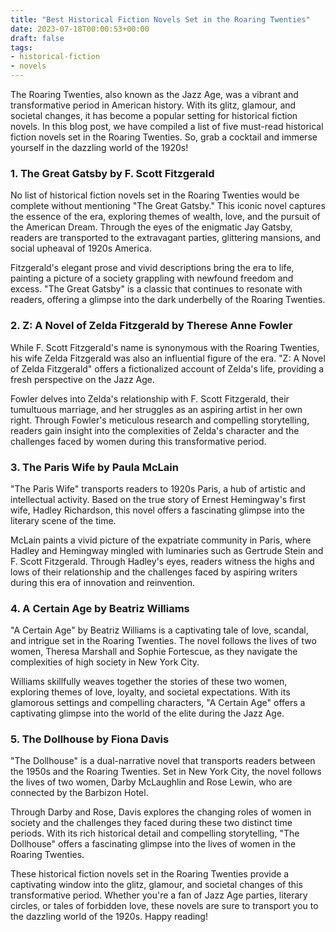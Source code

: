 ```yaml
---
title: "Best Historical Fiction Novels Set in the Roaring Twenties"
date: 2023-07-18T00:00:53+00:00
draft: false
tags:
- historical-fiction
- novels
---
```


The Roaring Twenties, also known as the Jazz Age, was a vibrant and transformative period in American history. With its glitz, glamour, and societal changes, it has become a popular setting for historical fiction novels. In this blog post, we have compiled a list of five must-read historical fiction novels set in the Roaring Twenties. So, grab a cocktail and immerse yourself in the dazzling world of the 1920s!

### 1. The Great Gatsby by F. Scott Fitzgerald

No list of historical fiction novels set in the Roaring Twenties would be complete without mentioning "The Great Gatsby." This iconic novel captures the essence of the era, exploring themes of wealth, love, and the pursuit of the American Dream. Through the eyes of the enigmatic Jay Gatsby, readers are transported to the extravagant parties, glittering mansions, and social upheaval of 1920s America.

Fitzgerald's elegant prose and vivid descriptions bring the era to life, painting a picture of a society grappling with newfound freedom and excess. "The Great Gatsby" is a classic that continues to resonate with readers, offering a glimpse into the dark underbelly of the Roaring Twenties.

### 2. Z: A Novel of Zelda Fitzgerald by Therese Anne Fowler

While F. Scott Fitzgerald's name is synonymous with the Roaring Twenties, his wife Zelda Fitzgerald was also an influential figure of the era. "Z: A Novel of Zelda Fitzgerald" offers a fictionalized account of Zelda's life, providing a fresh perspective on the Jazz Age.

Fowler delves into Zelda's relationship with F. Scott Fitzgerald, their tumultuous marriage, and her struggles as an aspiring artist in her own right. Through Fowler's meticulous research and compelling storytelling, readers gain insight into the complexities of Zelda's character and the challenges faced by women during this transformative period.

### 3. The Paris Wife by Paula McLain

"The Paris Wife" transports readers to 1920s Paris, a hub of artistic and intellectual activity. Based on the true story of Ernest Hemingway's first wife, Hadley Richardson, this novel offers a fascinating glimpse into the literary scene of the time.

McLain paints a vivid picture of the expatriate community in Paris, where Hadley and Hemingway mingled with luminaries such as Gertrude Stein and F. Scott Fitzgerald. Through Hadley's eyes, readers witness the highs and lows of their relationship and the challenges faced by aspiring writers during this era of innovation and reinvention.

### 4. A Certain Age by Beatriz Williams

"A Certain Age" by Beatriz Williams is a captivating tale of love, scandal, and intrigue set in the Roaring Twenties. The novel follows the lives of two women, Theresa Marshall and Sophie Fortescue, as they navigate the complexities of high society in New York City.

Williams skillfully weaves together the stories of these two women, exploring themes of love, loyalty, and societal expectations. With its glamorous settings and compelling characters, "A Certain Age" offers a captivating glimpse into the world of the elite during the Jazz Age.

### 5. The Dollhouse by Fiona Davis

"The Dollhouse" is a dual-narrative novel that transports readers between the 1950s and the Roaring Twenties. Set in New York City, the novel follows the lives of two women, Darby McLaughlin and Rose Lewin, who are connected by the Barbizon Hotel.

Through Darby and Rose, Davis explores the changing roles of women in society and the challenges they faced during these two distinct time periods. With its rich historical detail and compelling storytelling, "The Dollhouse" offers a fascinating glimpse into the lives of women in the Roaring Twenties.

These historical fiction novels set in the Roaring Twenties provide a captivating window into the glitz, glamour, and societal changes of this transformative period. Whether you're a fan of Jazz Age parties, literary circles, or tales of forbidden love, these novels are sure to transport you to the dazzling world of the 1920s. Happy reading!